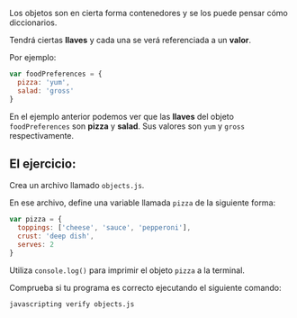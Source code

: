 Los objetos son en cierta forma contenedores y se los puede pensar cómo diccionarios.

Tendrá ciertas **llaves** y cada una se verá referenciada a un **valor**.

Por ejemplo:

```js
var foodPreferences = {
  pizza: 'yum',
  salad: 'gross'
}
```

En el ejemplo anterior podemos ver que las **llaves** del objeto `foodPreferences` son **pizza** y **salad**. Sus valores son `yum` y `gross` respectivamente.

## El ejercicio:

Crea un archivo llamado `objects.js`.

En ese archivo, define una variable llamada `pizza` de la siguiente forma:

```js
var pizza = {
  toppings: ['cheese', 'sauce', 'pepperoni'],
  crust: 'deep dish',
  serves: 2
}
```

Utiliza `console.log()` para imprimir el objeto `pizza` a la terminal.

Comprueba si tu programa es correcto ejecutando el siguiente comando:

```bash
javascripting verify objects.js
```
